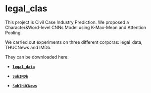 # legal_clas
This project is Civil Case Industry Prediction. We proposed a Character&amp;Word-level CNNs Model using K-Max-Mean and Attention Pooling.

We carried out experiments on three different corporas: legal_data, THUCNews and IMDb.

They can be downloaded here:

*   **[`legal_data`](https://github.com/realcactus/legal_clas/blob/master/data/case_industry_txt.zip)**

*   **[`SubIMDb`](https://github.com/realcactus/legal_clas/blob/master/data/SubIMDb.zip)**

*   **[`SubTHUCNews`](https://github.com/realcactus/legal_clas/blob/master/data/SubTHUCNews.zip)**
